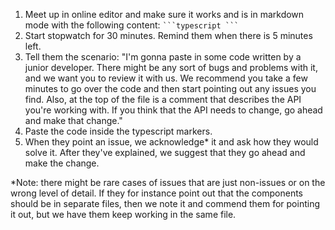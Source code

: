 1. Meet up in online editor and make sure it works and is in markdown mode with the following content: ` ```typescript ``` `
2. Start stopwatch for 30 minutes. Remind them when there is 5 minutes left. 
3. Tell them the scenario: "I'm gonna paste in some code written by a junior developer. There might be any sort of bugs and problems with it, and we want you to review it with us. We recommend you take a few minutes to go over the code and then start pointing out any issues you find. Also, at the top of the file is a comment that describes the API you're working with. If you think that the API needs to change, go ahead and make that change."
4. Paste the code inside the typescript markers. 
5. When they point an issue, we acknowledge* it and ask how they would solve it. After they've explained, we suggest that they go ahead and make the change.

*Note: there might be rare cases of issues that are just non-issues or on the wrong level of detail. If they for instance point out that the components should be in separate files, then we note it and commend them for pointing it out, but we have them keep working in the same file. 
